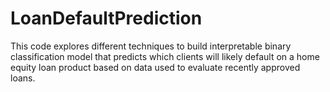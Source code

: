 # LoanDefaultPrediction
This code explores different techniques to build interpretable binary classification model that predicts which clients will likely default on a home equity loan product based on data used to evaluate recently approved loans.
